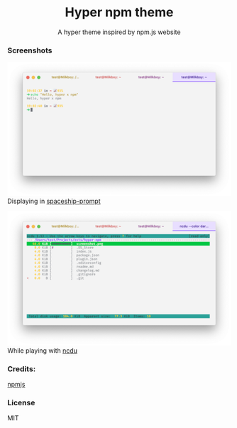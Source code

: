 <h1 align="center">Hyper npm theme</h1>
<p align="center">A hyper theme inspired by npm.js website</p>

### Screenshots
![general](./screenshot-1.png)
Displaying in [spaceship-prompt](https://github.com/denysdovhan/spaceship-prompt)

![ncdu](./screenshot-2.png)
While playing with [ncdu](https://dev.yorhel.nl/ncdu)

### Credits:
[npmjs](https://www.npmjs.com)

### License
MIT